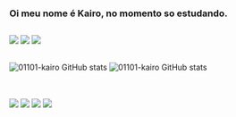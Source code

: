 ### Oi meu nome é Kairo, no momento so estudando.

##

<div> 
  <a href="https://instagram.com/kairo._.costa" target="_blank"><img src="https://img.shields.io/badge/-Instagram-%23E4405F?style=for-the-badge&logo=instagram&logoColor=white" target="_blank"></a>
  <a href = "mailto:kairomilhomem@gmail.com"><img src="https://img.shields.io/badge/-Gmail-%23333?style=for-the-badge&logo=gmail&logoColor=white" target="_blank"></a>
  <a href="https://www.linkedin.com/in/kairo-costa-b5a3b1196" target="_blank"><img src="https://img.shields.io/badge/-LinkedIn-%230077B5?style=for-the-badge&logo=linkedin&logoColor=white" target="_blank"></a>
</div>

##

![01101-kairo GitHub stats](https://github-readme-stats.vercel.app/api/top-langs/?username=01101-kairo&layout=compact&langs_count=7&theme=dracula&show_icons=true)
![01101-kairo GitHub stats](https://github-readme-stats.vercel.app/api?username=01101-kairo&theme=dracula&show_icons=true)

##

<div style="display: inline_block"><br>
  <img align="center" src="https://img.shields.io/badge/vim-00aa00?style=for-the-badge&logo=vim&logoColor=white">
  <img align="center" src="https://img.shields.io/badge/Python-3776AB?style=for-the-badge&logo=python&logoColor=white">
  <img align="center" src="https://img.shields.io/badge/HTML5-E34F26?style=for-the-badge&logo=html5&logoColor=white">
  <img align="center" src="https://img.shields.io/badge/CSS3-1572B6?style=for-the-badge&logo=css3&logoColor=white">
</div>
